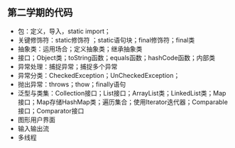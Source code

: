 ## 第二学期的代码

* 包：定义，导入，static import；
* 关键修饰符：static修饰符 ；static语句块；final修饰符；final类
* 抽象类：运用场合；定义抽象类；继承抽象类
* 接口；Object类；toString函数；equals函数；hashCode函数；内部类
* 异常处理：捕捉异常；捕捉多个异常
* 异常分类：CheckedException；UnCheckedException；
* 抛出异常：throws；thow；finally语句
* 泛型与类集：Collection接口；List接口；ArrayList类；LinkedList类；Map接口；Map存储HashMap类；遍历集合；使用Iterator迭代器；Comparable接口；Comparator接口
* 图形用户界面
* 输入输出流
* 多线程